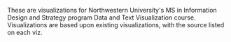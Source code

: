 These are visualizations for Northwestern University's MS in Information Design and Strategy program Data and Text Visualization course. Visualizations are based upon existing visualizations, with the source listed on each viz.
